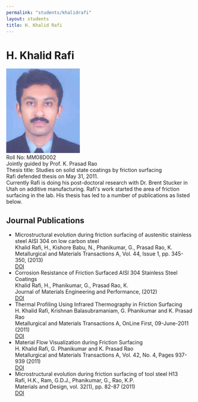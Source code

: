```yaml
---
permalink: "students/khalidrafi"
layout: students
title: H. Khalid Rafi
---
```

# H. Khalid Rafi
![Rafi](../assets/images/khalidrafi.jpeg)  
Roll No: MM08D002  
Jointly guided by Prof. K. Prasad Rao   
Thesis title: Studies on solid state coatings by friction surfacing   
Rafi defended thesis on May 31, 2011.   
Currently Rafi is doing his post-doctoral research with Dr. Brent Stucker in Utah on additive manufacturing.
Rafi's work started the area of friction surfacing in the lab. His thesis has led to a number of publications as listed below.


## Journal Publications

  -  Microstructural evolution during friction surfacing of austenitic stainless steel AISI 304 on low carbon steel   
Khalid Rafi, H., Kishore Babu, N., Phanikumar, G., Prasad Rao, K.    
Metallurgical and Materials Transactions A, Vol. 44, Issue 1, pp. 345-350, (2013)   
[DOI](http://dx.doi.org/10.1007/s11661-012-1366-3)
  - Corrosion Resistance of Friction Surfaced AISI 304 Stainless Steel Coatings   
Khalid Rafi, H., Phanikumar, G., Prasad Rao, K.   
Journal of Materials Engineering and Performance,  (2012)  
[DOI](http://dx.doi.org/10.1007/s11665-012-0270-8)
  - Thermal Profiling Using Infrared Thermography in Friction Surfacing   
H. Khalid Rafi, Krishnan Balasubramaniam, G. Phanikumar and K. Prasad Rao   
Metallurgical and Materials Transactions A, OnLine First, 09-June-2011 (2011)   
[DOI](http://dx.doi.org/10.1007/s11661-011-0750-8)
  - Material Flow Visualization during Friction Surfacing   
H. Khalid Rafi, G. Phanikumar and K. Prasad Rao   
Metallurgical and Materials Transactions A, Vol. 42, No. 4, Pages 937-939 (2011)   
[DOI](http://dx.doi.org/10.1007/s11661-011-0614-2)
  - Microstructural evolution during friction surfacing of tool steel H13   
Rafi, H.K., Ram, G.D.J., Phanikumar, G., Rao, K.P.   
Materials and Design, vol. 32(1), pp. 82-87 (2011)   
[DOI](http://dx.doi.org/10.1016/j.matdes.2010.06.031)

